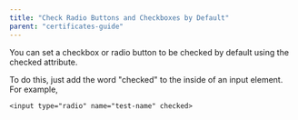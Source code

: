 ```yaml
---
title: "Check Radio Buttons and Checkboxes by Default"
parent: "certificates-guide"
---
```


You can set a checkbox or radio button to be checked by default using the checked attribute.

To do this, just add the word "checked" to the inside of an input element. For example,

    <input type="radio" name="test-name" checked>
